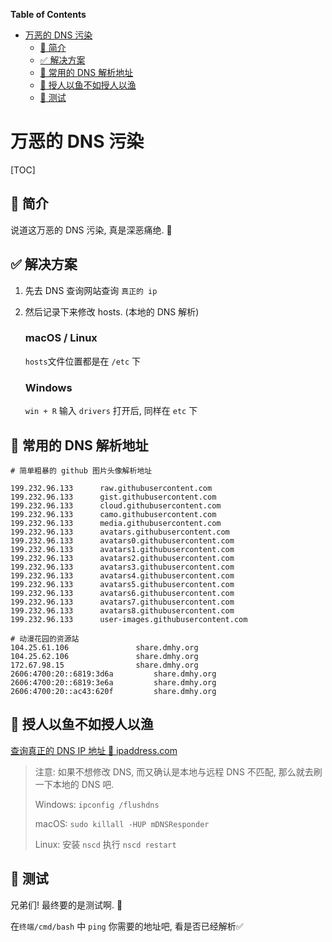 <!-- START doctoc generated TOC please keep comment here to allow auto update -->
<!-- DON'T EDIT THIS SECTION, INSTEAD RE-RUN doctoc TO UPDATE -->
**Table of Contents**

- [万恶的 DNS 污染](#%E4%B8%87%E6%81%B6%E7%9A%84-dns-%E6%B1%A1%E6%9F%93)
  - [📄 简介](#-%E7%AE%80%E4%BB%8B)
  - [✅ 解决方案](#-%E8%A7%A3%E5%86%B3%E6%96%B9%E6%A1%88)
  - [🍪 常用的 DNS 解析地址](#-%E5%B8%B8%E7%94%A8%E7%9A%84-dns-%E8%A7%A3%E6%9E%90%E5%9C%B0%E5%9D%80)
  - [🎣 授人以鱼不如授人以渔](#-%E6%8E%88%E4%BA%BA%E4%BB%A5%E9%B1%BC%E4%B8%8D%E5%A6%82%E6%8E%88%E4%BA%BA%E4%BB%A5%E6%B8%94)
  - [🔨 测试](#-%E6%B5%8B%E8%AF%95)

<!-- END doctoc generated TOC please keep comment here to allow auto update -->

# 万恶的 DNS 污染

[TOC]

## 📄 简介

说道这万恶的 DNS 污染, 真是深恶痛绝. 🤬

## ✅ 解决方案

1. 先去 DNS 查询网站查询 `真正的 ip`

2. 然后记录下来修改 hosts. (本地的 DNS 解析)

   ### macOS / Linux

   `hosts`文件位置都是在 `/etc` 下

   ### Windows

   `win + R` 输入 `drivers` 打开后, 同样在 `etc` 下

## 🍪 常用的 DNS 解析地址

```hosts
# 简单粗暴的 github 图片头像解析地址

199.232.96.133      raw.githubusercontent.com
199.232.96.133      gist.githubusercontent.com
199.232.96.133      cloud.githubusercontent.com
199.232.96.133      camo.githubusercontent.com
199.232.96.133      media.githubusercontent.com
199.232.96.133      avatars.githubusercontent.com
199.232.96.133      avatars0.githubusercontent.com
199.232.96.133      avatars1.githubusercontent.com
199.232.96.133      avatars2.githubusercontent.com
199.232.96.133      avatars3.githubusercontent.com
199.232.96.133      avatars4.githubusercontent.com
199.232.96.133      avatars5.githubusercontent.com
199.232.96.133      avatars6.githubusercontent.com
199.232.96.133      avatars7.githubusercontent.com
199.232.96.133      avatars8.githubusercontent.com
199.232.96.133      user-images.githubusercontent.com

# 动漫花园的资源站
104.25.61.106				share.dmhy.org
104.25.62.106				share.dmhy.org
172.67.98.15				share.dmhy.org
2606:4700:20::6819:3d6a			share.dmhy.org
2606:4700:20::6819:3e6a			share.dmhy.org
2606:4700:20::ac43:620f			share.dmhy.org
```

## 🎣 授人以鱼不如授人以渔

[查询真正的 DNS IP 地址 👀 ipaddress.com](https://www.ipaddress.com/)



> 注意: 如果不想修改 DNS, 而又确认是本地与远程 DNS 不匹配, 那么就去刷一下本地的 DNS 吧.
>
> Windows: `ipconfig /flushdns`
>
> macOS: `sudo killall -HUP mDNSResponder`
>
> Linux: 安装 `nscd` 执行 `nscd restart`

## 🔨 测试

兄弟们! 最终要的是测试啊. 🤩

在`终端/cmd/bash` 中 `ping` 你需要的地址吧, 看是否已经解析✅
